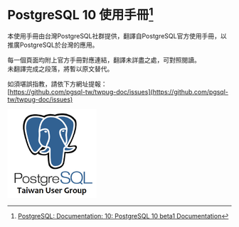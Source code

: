 # PostgreSQL 10 使用手冊[^1]

本使用手冊由台灣PostgreSQL社群提供，翻譯自PostgreSQL官方使用手冊，以推廣PostgreSQL於台灣的應用。

每一個頁面均附上官方手冊對應連結，翻譯未詳盡之處，可對照閱讀。  
未翻譯完成之段落，將暫以原文替代。

如須堪誤指教，請依下方網址提報：  
[https://github.com/pgsql-tw/twpug-doc/issues](https://github.com/pgsql-tw/twpug-doc/issues)

![](/assets/29271289.png)





[^1]: [PostgreSQL: Documentation: 10: PostgreSQL 10 beta1 Documentation](https://www.postgresql.org/docs/10/static/index.html)

